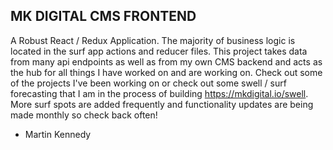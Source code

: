 
## MK DIGITAL CMS FRONTEND

A Robust React / Redux Application. The majority of business logic is located in the surf app actions and reducer files. This project takes data from many api endpoints as well as from my own CMS backend and acts as the hub for all things I have worked on and are working on. Check out some of the projects I've been working on or check out some swell / surf forecasting that I am in the process of building https://mkdigital.io/swell. More surf spots are added frequently and functionality updates are being made monthly so check back often!

- Martin Kennedy


